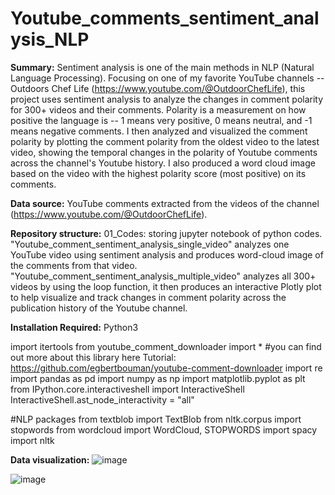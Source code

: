 # Youtube_comments_sentiment_analysis_NLP
 
**Summary:** Sentiment analysis is one of the main methods in NLP (Natural Language Processing). Focusing on one of my favorite YouTube channels -- Outdoors Chef Life (https://www.youtube.com/@OutdoorChefLife), this project uses sentiment analysis to analyze the changes in comment polarity for 300+ videos and their comments. Polarity is a measurement on how positive the language is -- 1 means very positive, 0 means neutral, and -1 means negative comments. I then analyzed and visualized the comment polarity by plotting the comment polarity from the oldest video to the latest video, showing the temporal changes in the polarity of Youtube comments across the channel's Youtube history. I also produced a word cloud image based on the video with the highest polarity score (most positive) on its comments. 

**Data source:** YouTube comments extracted from the videos of the channel (https://www.youtube.com/@OutdoorChefLife). 

**Repository structure:**
01_Codes: storing jupyter notebook of python codes. "Youtube_comment_sentiment_analysis_single_video" analyzes one YouTube video using sentiment analysis and produces word-cloud image of the comments from that video. "Youtube_comment_sentiment_analysis_multiple_video" analyzes all 300+ videos by using the loop function, it then produces an interactive Plotly plot to help visualize and track changes in comment polarity across the publication history of the Youtube channel. 

**Installation Required:**
Python3

import itertools 
from youtube_comment_downloader import * #you can find out more about this library here Tutorial: https://github.com/egbertbouman/youtube-comment-downloader
import re
import pandas as pd
import numpy as np
import matplotlib.pyplot as plt
from IPython.core.interactiveshell import InteractiveShell
InteractiveShell.ast_node_interactivity = "all"

#NLP packages
from textblob import TextBlob
from nltk.corpus import stopwords
from wordcloud import WordCloud, STOPWORDS
import spacy
import nltk

**Data visualization:**
![image](https://github.com/YingtongAamandaWu/Youtube_comments_sentiment_analysis_NLP/assets/80353259/ff5eb654-e850-4786-978d-423b1923f131)

![image](https://github.com/YingtongAamandaWu/Youtube_comments_sentiment_analysis_NLP/assets/80353259/fe4f7434-6782-4a70-8ff0-48274ad1f857)
